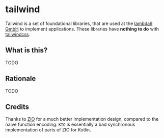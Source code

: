 # tailwind

Tailwind is a set of foundational libraries, that are used at the 
[lambda9 GmbH][lambda9] to implement applications. These libraries
have **nothing to do** with [tailwindcss][tailwind].

## What is this?

TODO

## Rationale

TODO


## Credits

Thanks to [ZIO][zio] for a much better implementation design, compared
to the naive function encoding. `KIO` is essentially a bad synchronous 
implementation of parts of ZIO for Kotlin.


[lambda9]: https://lambda9.de
[zio]: https://zio.dev
[tailwind]: https://tailwindcss.com/